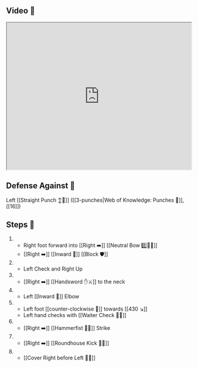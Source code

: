 ## Video 🎥

<iframe src="https://www.youtube.com/embed/uGtlfiYATKY" width="100%" height="400"></iframe>

## Defense Against 🤺

Left [[Straight Punch ↕️👊]] ([[3-punches|Web of Knowledge: Punches 👊]], [[16]])

## Steps 👣

1. - Right foot forward into [[Right ➡️]] [[Neutral Bow 0️⃣🧍‍♂️]] 
    - [[Right ➡️]] [[Inward 🔽]] [[Block 🛡️]]
2. - Left Check and Right Up
3. - [[Right ➡️]] [[Handsword ✋⚔️]] to the neck
4. - Left [[Inward 🔽]] Elbow
5. - Left foot [[counter-clockwise 🔄]] towards [[430 ↘️]]
    - Left hand checks with [[Waiter Check 🧑‍🍳]]
6. - [[Right ➡️]] [[Hammerfist 🔨✊]] Strike
7. - [[Right ➡️]] [[Roundhouse Kick 🔄🦵]]
8. - [[Cover Right before Left 🦶🔄]]
